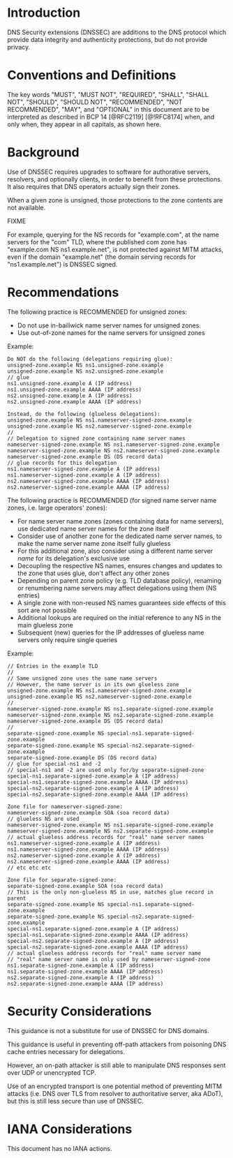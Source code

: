# Introduction

DNS Security extensions (DNSSEC) are additions to the DNS protocol which provide data integrity and authenticity protections, but do not provide privacy.


# Conventions and Definitions

The key words "MUST", "MUST NOT", "REQUIRED", "SHALL", "SHALL NOT", "SHOULD",
"SHOULD NOT", "RECOMMENDED", "NOT RECOMMENDED", "MAY", and "OPTIONAL" in this
document are to be interpreted as described in BCP 14 [@RFC2119] [@!RFC8174]
when, and only when, they appear in all capitals, as shown here.

# Background

Use of DNSSEC requires upgrades to software for authorative servers, resolvers, and optionally clients, in order to benefit from these protections. It also requires that DNS operators actually sign their zones.

When a given zone is unsigned, those protections to the zone contents are not available.

FIXME

For example, querying for the NS records for "example.com", at the name servers for the "com" TLD, where the published com zone has "example.com NS ns1.example.net", is not protected against MITM attacks, even if the domain "example.net" (the domain serving records for "ns1.example.net") is DNSSEC signed.

# Recommendations

The following practice is RECOMMENDED for unsigned zones:

* Do not use in-bailiwick name server names for unsigned zones.
* Use out-of-zone names for the name servers for unsigned zones

Example:

    Do NOT do the following (delegations requiring glue):
    unsigned-zone.example NS ns1.unsigned-zone.example
    unsigned-zone.example NS ns2.unsigned-zone.example
    // glue
    ns1.unsigned-zone.example A (IP address)
    ns1.unsigned-zone.example AAAA (IP address)
    ns2.unsigned-zone.example A (IP address)
    ns2.unsigned-zone.example AAAA (IP address)

    Instead, do the following (glueless delegations):
    unsigned-zone.example NS ns1.nameserver-signed-zone.example
    unsigned-zone.example NS ns2.nameserver-signed-zone.example
    //
    // Delegation to signed zone containing name server names
    nameserver-signed-zone.example NS ns1.nameserver-signed-zone.example
    nameserver-signed-zone.example NS ns2.nameserver-signed-zone.example
    nameserver-signed-zone.example DS (DS record data)
    // glue records for this delegation
    ns1.nameserver-signed-zone.example A (IP address)
    ns1.nameserver-signed-zone.example A (IP address)
    ns2.nameserver-signed-zone.example AAAA (IP address)
    ns2.nameserver-signed-zone.example AAAA (IP address)

The following practice is RECOMMENDED (for signed name server name zones, i.e. large operators' zones):

* For name server name zones (zones containing data for name servers), use dedicated name server names for the zone itself
* Consider use of another zone for the dedicated name server names, to make the name server name zone itself fully glueless
* For this additional zone, also consider using a different name server _name_ for its delegation's exclusive use 
* Decoupling the respective NS names, ensures changes and updates to the zone that uses glue, don't affect any other zones
* Depending on parent zone policy (e.g. TLD database policy), renaming or renumbering name servers may affect delegations using them (NS entries)
* A single zone with non-reused NS names guarantees side effects of this sort are not possible
* Additional lookups are required on the initial reference to any NS in the main glueless zone
* Subsequent (new) queries for the IP addresses of glueless name servers only require single queries

Example:

    // Entries in the example TLD
    //
    // Same unsigned zone uses the same name servers
    // However, the name server is in its own glueless zone
    unsigned-zone.example NS ns1.nameserver-signed-zone.example
    unsigned-zone.example NS ns2.nameserver-signed-zone.example
    //
    nameserver-signed-zone.example NS ns1.separate-signed-zone.example
    nameserver-signed-zone.example NS ns2.separate-signed-zone.example
    nameserver-signed-zone.example DS (DS record data)
    //
    separate-signed-zone.example NS special-ns1.separate-signed-zone.example
    separate-signed-zone.example NS special-ns2.separate-signed-zone.example
    separate-signed-zone.example DS (DS record data)
    // glue for special-ns1 and -2
    // special-ns1 and -2 are used only for/by separate-signed-zone
    special-ns1.separate-signed-zone.example A (IP address)
    special-ns1.separate-signed-zone.example AAAA (IP address)
    special-ns2.separate-signed-zone.example A (IP address)
    special-ns2.separate-signed-zone.example AAAA (IP address)

    Zone file for nameserver-signed-zone:
    nameserver-signed-zone.example SOA (soa record data)
    // glueless NS are used
    nameserver-signed-zone.example NS ns1.separate-signed-zone.example
    nameserver-signed-zone.example NS ns2.separate-signed-zone.example
    // actual glueless address records for "real" name server names
    ns1.nameserver-signed-zone.example A (IP address)
    ns1.nameserver-signed-zone.example AAAA (IP address)
    ns2.nameserver-signed-zone.example A (IP address)
    ns2.nameserver-signed-zone.example AAAA (IP address)
    // etc etc etc

    Zone file for separate-signed-zone:
    separate-signed-zone.example SOA (soa record data)
    // This is the only non-glueless NS in use, matches glue record in parent
    separate-signed-zone.example NS special-ns1.separate-signed-zone.example
    separate-signed-zone.example NS special-ns2.separate-signed-zone.example
    special-ns1.separate-signed-zone.example A (IP address)
    special-ns1.separate-signed-zone.example AAAA (IP address)
    special-ns2.separate-signed-zone.example A (IP address)
    special-ns2.separate-signed-zone.example AAAA (IP address)
    // actual glueless address records for "real" name server name
    // "real" name server name is only used by nameserver-signed-zone
    ns1.separate-signed-zone.example A (IP address)
    ns1.separate-signed-zone.example AAAA (IP address)
    ns2.separate-signed-zone.example A (IP address)
    ns2.separate-signed-zone.example AAAA (IP address)



# Security Considerations

This guidance is not a substitute for use of DNSSEC for DNS domains.

This guidance is useful in preventing off-path attackers from poisoning DNS cache entries necessary for delegations.

However, an on-path attacker is still able to manipulate DNS responses sent over UDP or unencrypted TCP.

Use of an encrypted transport is one potential method of preventing MITM attacks (i.e. DNS over TLS from resolver to authoritative server, aka ADoT), but this is still less secure than use of DNSSEC.

# IANA Considerations

This document has no IANA actions.
